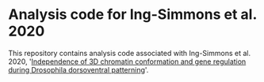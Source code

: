 # Analysis code for Ing-Simmons et al. 2020

This repository contains analysis code associated with Ing-Simmons et al. 2020, '[Independence of 3D chromatin conformation and gene regulation during Drosophila dorsoventral patterning](https://www.biorxiv.org/content/10.1101/2020.07.07.186791v1)'.
